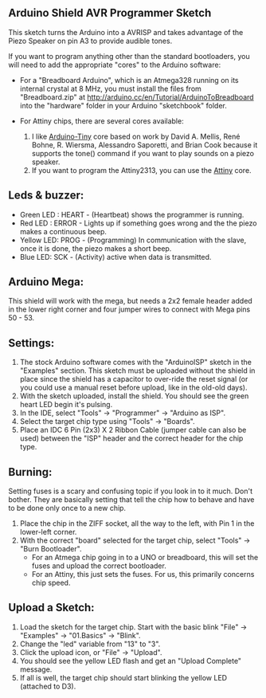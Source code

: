 Arduino Shield AVR Programmer Sketch
----------------

This sketch turns the Arduino into a AVRISP and takes advantage of the Piezo Speaker on pin A3 to provide audible tones.

If you want to program anything other than the standard bootloaders, you will need to add the appropriate "cores" to the Arduino software:

* For a "Breadboard Arduino", which is an Atmega328 running on its internal crystal at 8 MHz, you must install the files from "Breadboard.zip" at http://arduino.cc/en/Tutorial/ArduinoToBreadboard into the "hardware" folder in your Arduino "sketchbook" folder.

* For Attiny chips, there are several cores available:
	1. I like [Arduino-Tiny](https://code.google.com/archive/p/arduino-tiny/) core based on work by David A. Mellis, René Bohne, R. Wiersma, Alessandro Saporetti, and Brian Cook because it supports the tone() command if you want to play sounds on a piezo speaker.
	2. If you want to program the Attiny2313, you can use the [Attiny](https://github.com/damellis/attiny/) core.

Leds & buzzer:
----------------

- Green LED : HEART - (Heartbeat) shows the programmer is running.
- Red LED : ERROR - Lights up if something goes wrong and the the piezo makes a continuous beep.
- Yellow LED: PROG - (Programming) In communication with the slave, once it is done, the piezo makes a short beep.
- Blue LED: SCK  - (Activity) active when data is transmitted.

Arduino Mega:
----------------

This shield will work with the mega, but needs a 2x2 female header added in the lower right corner and four jumper wires to connect with Mega pins 50 - 53.

Settings:
----------------

1. The stock Arduino software comes with the "ArduinoISP" sketch in the "Examples" section. This sketch must be uploaded without the shield in place since the shield has a capacitor to over-ride the reset signal (or you could use a manual reset before upload, like in the old-old days).
2. With the sketch uploaded, install the shield. You should see the green heart LED begin it's pulsing.
3. In the IDE, select "Tools" -> "Programmer" -> "Arduino as ISP".
4. Select the target chip type using "Tools" -> "Boards".
5. Place an IDC 6 Pin (2x3) X 2 Ribbon Cable (jumper cable can also be used) between the "ISP" header and the correct header for the chip type.

Burning:
----------------

Setting fuses is a scary and confusing topic if you look in to it much. Don't bother. They are basically setting that tell the chip how to behave and have to be done only once to a new chip.

1. Place the chip in the ZIFF socket, all the way to the left, with Pin 1 in the lower-left corner.
2. With the correct "board" selected for the target chip, select "Tools" -> "Burn Bootloader".
	* For an Atmega chip going in to a UNO or breadboard, this will set the fuses and upload the correct bootloader.
	* For an Attiny, this just sets the fuses. For us, this primarily concerns chip speed. 

Upload a Sketch:
----------------

1. Load the sketch for the target chip. Start with the basic blink "File" -> "Examples" -> "01.Basics" -> "Blink".
2. Change the "led" variable from "13" to "3".
3. Click the upload icon, or "File" -> "Upload".
4. You should see the yellow LED flash and get an "Upload Complete" message.
5. If all is well, the target chip should start blinking the yellow LED (attached to D3).
